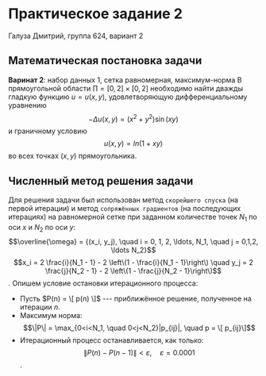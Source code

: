 # Практическое задание 2
Галуза Дмитрий, группа 624, вариант 2

## Математическая постановка задачи
**Варинат 2**: набор данных 1, сетка равномерная, максимум-норма
В прямоугольной области $\prod = [0, 2] \times [0, 2]$ необходимо найти дважды гладкую функцию $u = u(x,y)$, удовлетворяющую дифференциальному уравнению
$$-\Delta u(x,y) = (x^2 + y^2) \sin(xy)$$
и граничному условию
$$u(x,y) = ln(1 + xy)$$
во всех точках $(x, y)$ прямоугольника.

## Численный метод решения задачи

Для решения задачи был использован метод `скорейшего спуска` (на первой итерации) и метод `сопряжённых градиентов` (на последующих итерациях) на равномерной сетке при заданном количестве точек $N_1$ по оси $x$ и $N_2$ по оси $y$:
$$\overline{\omega} = {(x_i, y_j),  \quad i = 0, 1, 2, \ldots, N_1,  \quad j = 0,1,2, \ldots N_2}$$
$$x_i = 2 \frac{i}{N_1 - 1} - 2 \left\(1 - \frac{i}{N_1 - 1}\right\) \quad y_j = 2 \frac{j}{N_2 - 1} - 2 \left\(1 - \frac{j}{N_2 - 1}\right\)$$.
Опишем условие остановки итерационного процесса:
  - Пусть $P(n) = \[ p(n) \]$ --- приближённое решение, полученное на итерации $n$.
  - Максимум норма:
$$\|P\| = \max_{0<i<N_1, \quad 0<j<N_2}|p_{ij}|, \quad p = \[ p_{ij}\]$$
  - Итерационный процесс останавливается, как только:
$$\|P(n) - P(n - 1)\| < \varepsilon, \quad \varepsilon = 0.0001$$.

